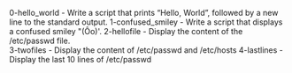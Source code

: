 0-hello_world - Write a script that prints “Hello, World”, followed by a new line to the standard output.
1-confused_smiley - Write a script that displays a confused smiley "(Ôo)'.
2-hellofile - Display the content of the /etc/passwd file.\
3-twofiles - Display the content of /etc/passwd and /etc/hosts
4-lastlines - Display the last 10 lines of /etc/passwd
